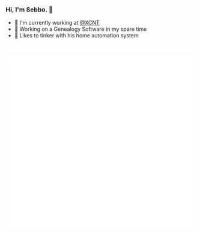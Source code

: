 ### Hi, I'm Sebbo. 👋

- 💼 I'm currently working at [@XCNT](https://github.com/xcnt)
- 🔬 Working on a Genealogy Software in my spare time
- 🤖 Likes to tinker with his home automation system

<br />

![Metrics](/github-metrics.svg)

<!--
**sebbo2002/sebbo2002** is a ✨ _special_ ✨ repository because its `README.md` (this file) appears on your GitHub profile.

Here are some ideas to get you started:

- 🔭 I’m currently working on ...
- 🌱 I’m currently learning ...
- 👯 I’m looking to collaborate on ...
- 🤔 I’m looking for help with ...
- 💬 Ask me about ...
- 📫 How to reach me: ...
- 😄 Pronouns: ...
- ⚡ Fun fact: ...
-->
